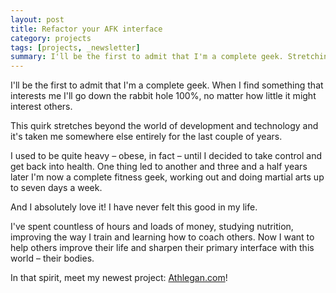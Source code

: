 ```yaml
---
layout: post
title: Refactor your AFK interface
category: projects
tags: [projects, _newsletter]
summary: I'll be the first to admit that I'm a complete geek. Stretching beyond the world of development and technology, it's taken me somewhere else entirely for the last couple of years.
---
```

I'll be the first to admit that I'm a complete geek. When I find something that interests me I'll go down the rabbit hole 100%, no matter how little it might interest others.

This quirk stretches beyond the world of development and technology and it's taken me somewhere else entirely for the last couple of years.

I used to be quite heavy – obese, in fact – until I decided to take control and get back into health. One thing led to another and three and a half years later I'm now a complete fitness geek, working out and doing martial arts up to seven days a week.

And I absolutely love it! I have never felt this good in my life.

I've spent countless of hours and loads of money, studying nutrition, improving the way I train and learning how to coach others. Now I want to help others improve their life and sharpen their primary interface with this world – their bodies.

In that spirit, meet my newest project: [Athlegan.com](https://www.athlegan.com/)!
